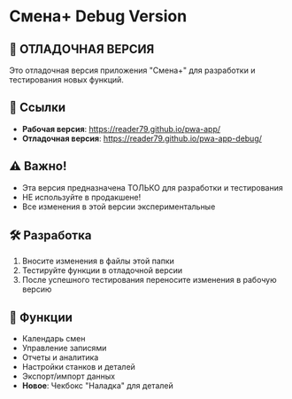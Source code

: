 # Смена+ Debug Version

## 🚧 ОТЛАДОЧНАЯ ВЕРСИЯ

Это отладочная версия приложения "Смена+" для разработки и тестирования новых функций.

## 🔗 Ссылки

- **Рабочая версия**: https://reader79.github.io/pwa-app/
- **Отладочная версия**: https://reader79.github.io/pwa-app-debug/

## ⚠️ Важно!

- Эта версия предназначена ТОЛЬКО для разработки и тестирования
- НЕ используйте в продакшене!
- Все изменения в этой версии экспериментальные

## 🛠️ Разработка

1. Вносите изменения в файлы этой папки
2. Тестируйте функции в отладочной версии
3. После успешного тестирования переносите изменения в рабочую версию

## 📱 Функции

- Календарь смен
- Управление записями
- Отчеты и аналитика
- Настройки станков и деталей
- Экспорт/импорт данных
- **Новое**: Чекбокс "Наладка" для деталей
